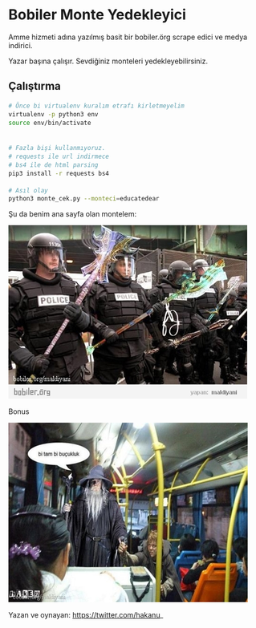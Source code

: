 # Bobiler Monte Yedekleyici

Amme hizmeti adına yazılmış basit bir bobiler.örg scrape edici ve medya indirici.

Yazar başına çalışır. Sevdiğiniz monteleri yedekleyebilirsiniz.

## Çalıştırma

```bash
# Önce bi virtualenv kuralım etrafı kirletmeyelim
virtualenv -p python3 env
source env/bin/activate


# Fazla bişi kullanmıyoruz. 
# requests ile url indirmece
# bs4 ile de html parsing
pip3 install -r requests bs4

# Asıl olay
python3 monte_cek.py --monteci=educatedear
```

Şu da benim ana sayfa olan montelem:

![](monte1.jpg)

Bonus

![](monte2.jpg)

Yazan ve oynayan: https://twitter.com/hakanu_

